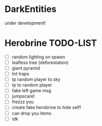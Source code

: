 # DarkEntities
under development!

# Herobrine TODO-LIST
- [ ] random lighting on spawn
- [ ] leafless tree (deforestation)
- [ ] giant pyramid
- [ ] tnt traps
- [ ] tp random player to sky
- [ ] tp to random player
- [ ] fake left game msg
- [ ] jumpscare!
- [ ] frezzz you
- [ ] create fake herobrine to hide self!
- [ ] can drop you items
- [ ] idk
